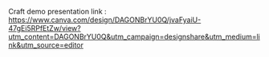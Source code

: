 Craft demo presentation link : 
https://www.canva.com/design/DAGONBrYU0Q/jvaFyaiU-47gEi5RPfEtZw/view?utm_content=DAGONBrYU0Q&utm_campaign=designshare&utm_medium=link&utm_source=editor
